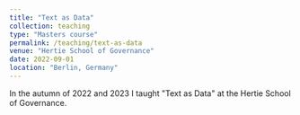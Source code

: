 ```yaml
---
title: "Text as Data"
collection: teaching
type: "Masters course"
permalink: /teaching/text-as-data
venue: "Hertie School of Governance"
date: 2022-09-01
location: "Berlin, Germany"
---
```


In the autumn of 2022 and 2023 I taught "Text as Data" at the Hertie School of Governance.
